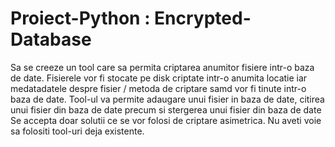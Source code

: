 # Proiect-Python : Encrypted-Database
Sa se creeze un tool care sa permita criptarea anumitor fisiere intr-o baza de date.
Fisierele vor fi stocate pe disk criptate intr-o anumita locatie iar medatadatele despre fisier /
metoda de criptare samd vor fi tinute intr-o baza de date.
Tool-ul va permite adaugare unui fisier in baza de date, citirea unui fisier din baza de date
precum si stergerea unui fisier din baza de date
Se accepta doar solutii ce se vor folosi de criptare asimetrica.
Nu aveti voie sa folositi tool-uri deja existente.
